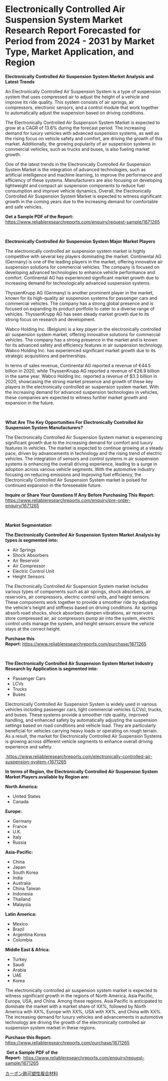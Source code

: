 <p><h1>Electronically Controlled Air Suspension System Market Research Report Forecasted for Period from 2024 -  2031 by Market Type, Market Application, and Region</h1></p><p><strong>Electronically Controlled Air Suspension System Market Analysis and Latest Trends</strong></p>
<p><p>An Electronically Controlled Air Suspension System is a type of suspension system that uses compressed air to adjust the height of a vehicle and improve its ride quality. This system consists of air springs, air compressors, electronic sensors, and a control module that work together to automatically adjust the suspension based on driving conditions.</p><p>The Electronically Controlled Air Suspension System Market is expected to grow at a CAGR of 13.6% during the forecast period. The increasing demand for luxury vehicles with advanced suspension systems, as well as the rising focus on vehicle safety and comfort, are driving the growth of this market. Additionally, the growing popularity of air suspension systems in commercial vehicles, such as trucks and buses, is also fueling market growth.</p><p>One of the latest trends in the Electronically Controlled Air Suspension System Market is the integration of advanced technologies, such as artificial intelligence and machine learning, to improve the performance and efficiency of these systems. Manufacturers are also focusing on developing lightweight and compact air suspension components to reduce fuel consumption and improve vehicle dynamics. Overall, the Electronically Controlled Air Suspension System Market is expected to witness significant growth in the coming years due to the increasing demand for comfortable and safe vehicles.</p></p>
<p><strong>Get a Sample PDF of the Report:&nbsp;</strong> <a href="https://www.reliableresearchreports.com/enquiry/request-sample/1671265">https://www.reliableresearchreports.com/enquiry/request-sample/1671265</a></p>
<p>&nbsp;</p>
<p><strong>Electronically Controlled Air Suspension System Major Market Players</strong></p>
<p><p>The electronically controlled air suspension system market is highly competitive with several key players dominating the market. Continental AG (Germany) is one of the leading players in the market, offering innovative air suspension solutions for commercial vehicles. The company is focused on developing advanced technologies to enhance vehicle performance and comfort. Continental AG has experienced significant market growth due to increasing demand for technologically advanced suspension systems.</p><p>ThyssenKrupp AG (Germany) is another prominent player in the market, known for its high-quality air suspension systems for passenger cars and commercial vehicles. The company has a strong global presence and is focused on expanding its product portfolio to cater to a diverse range of vehicles. ThyssenKrupp AG has seen steady market growth due to its strong focus on research and development.</p><p>Wabco Holding Inc. (Belgium) is a key player in the electronically controlled air suspension system market, offering innovative solutions for commercial vehicles. The company has a strong presence in the market and is known for its advanced safety and efficiency features in air suspension technology. Wabco Holding Inc. has experienced significant market growth due to its strategic acquisitions and partnerships.</p><p>In terms of sales revenue, Continental AG reported a revenue of €44.5 billion in 2020, while ThyssenKrupp AG reported a revenue of €28.9 billion in the same year. Wabco Holding Inc. reported a revenue of $3.3 billion in 2020, showcasing the strong market presence and growth of these key players in the electronically controlled air suspension system market. With the increasing demand for advanced suspension technologies in vehicles, these companies are expected to witness further market growth and expansion in the future.</p></p>
<p>&nbsp;</p>
<p><strong>What Are The Key Opportunities For Electronically Controlled Air Suspension System Manufacturers?</strong></p>
<p><p>The Electronically Controlled Air Suspension System market is experiencing significant growth due to the increasing demand for comfort and luxury features in vehicles. The market is expected to continue growing at a steady pace, driven by advancements in technology and the rising trend of electric vehicles. The integration of sensors and control systems in air suspension systems is enhancing the overall driving experience, leading to a surge in adoption across various vehicle segments. With the automotive industry focusing on reducing emissions and improving fuel efficiency, the Electronically Controlled Air Suspension System market is poised for continued expansion in the foreseeable future.</p></p>
<p><strong>Inquire or Share Your Questions If Any Before Purchasing This Report:</strong> <a href="https://www.reliableresearchreports.com/enquiry/pre-order-enquiry/1671265">https://www.reliableresearchreports.com/enquiry/pre-order-enquiry/1671265</a></p>
<p>&nbsp;</p>
<p><strong>Market Segmentation</strong></p>
<p><strong>The Electronically Controlled Air Suspension System Market Analysis by types is segmented into:</strong></p>
<p><ul><li>Air Springs</li><li>Shock Absorbers</li><li>Air Reservoir</li><li>Air Compressor</li><li>Electric Control Unit</li><li>Height Sensors</li></ul></p>
<p><p>The Electronically Controlled Air Suspension System market includes various types of components such as air springs, shock absorbers, air reservoirs, air compressors, electric control units, and height sensors. These components work together to provide a smoother ride by adjusting the vehicle's height and stiffness based on driving conditions. Air springs absorb road shocks, shock absorbers dampen vibrations, air reservoirs store compressed air, air compressors pump air into the system, electric control units manage the system, and height sensors ensure the vehicle stays at the correct height.</p></p>
<p><strong>Purchase this Report:&nbsp;</strong><a href="https://www.reliableresearchreports.com/purchase/1671265">https://www.reliableresearchreports.com/purchase/1671265</a></p>
<p>&nbsp;</p>
<p><strong>The Electronically Controlled Air Suspension System Market Industry Research by Application is segmented into:</strong></p>
<p><ul><li>Passenger Cars</li><li>LCVs</li><li>Trucks</li><li>Buses</li></ul></p>
<p><p>Electronically Controlled Air Suspension System is widely used in various vehicles including passenger cars, light commercial vehicles (LCVs), trucks, and buses. These systems provide a smoother ride quality, improved handling, and enhanced safety by automatically adjusting the suspension settings based on road conditions and vehicle load. They are particularly beneficial for vehicles carrying heavy loads or operating on rough terrain. As a result, the market for Electronically Controlled Air Suspension Systems is growing across different vehicle segments to enhance overall driving experience and safety.</p></p>
<p><a href="https://www.reliableresearchreports.com/electronically-controlled-air-suspension-system-r1671265">&nbsp;https://www.reliableresearchreports.com/electronically-controlled-air-suspension-system-r1671265</a></p>
<p><strong>In terms of Region, the Electronically Controlled Air Suspension System Market Players available by Region are:</strong></p>
<p>
    <p> <strong> North America: </strong>
        <ul>
            <li>United States</li>
            <li>Canada</li>
        </ul>
        </p> 
    <p> <strong> Europe: </strong>
        <ul>
            <li>Germany</li>
            <li>France</li>
            <li>U.K.</li>
            <li>Italy</li>
            <li>Russia</li>
        </ul>
        </p> 
    <p> <strong> Asia-Pacific: </strong>
        <ul>
            <li>China</li>
            <li>Japan</li>
            <li>South Korea</li>
            <li>India</li>
            <li>Australia</li>
            <li>China Taiwan</li>
            <li>Indonesia</li>
            <li>Thailand</li>
            <li>Malaysia</li>
        </ul>
        </p> 
    <p> <strong> Latin America: </strong>
        <ul>
            <li>Mexico</li>
            <li>Brazil</li>
            <li>Argentina Korea</li>
            <li>Colombia</li>
        </ul>
        </p> 
    <p> <strong> Middle East & Africa: </strong>
        <ul>
            <li>Turkey</li>
            <li>Saudi</li>
            <li>Arabia</li>
            <li>UAE</li>
            <li>Korea</li>
        </ul>
    </p>
    </p>
<p><p>The electronically controlled air suspension system market is expected to witness significant growth in the regions of North America, Asia Pacific, Europe, USA, and China. Among these regions, Asia Pacific is anticipated to dominate the market with a market share of XX%, followed by North America with XX%, Europe with XX%, USA with XX%, and China with XX%. The increasing demand for luxury vehicles and advancements in automotive technology are driving the growth of the electronically controlled air suspension system market in these regions.</p></p>
<p><strong>Purchase this Report: </strong><a href="https://www.reliableresearchreports.com/purchase/1671265">https://www.reliableresearchreports.com/purchase/1671265</a></p>
<p>&nbsp;<strong>Get a Sample PDF of the Report:&nbsp;&nbsp;</strong><a href="https://www.reliableresearchreports.com/enquiry/request-sample/1671265">https://www.reliableresearchreports.com/enquiry/request-sample/1671265</a></p>
<p><strong></strong></p>
<p><p><a href="https://medium.com/@alfaro.etbn_52903/%E3%82%AB%E3%83%BC%E3%83%9C%E3%83%B3%E7%86%B1%E5%8F%AF%E5%A1%91%E6%80%A7%E8%A4%87%E5%90%88%E6%9D%90%E5%B8%82%E5%A0%B4-2031%E5%B9%B4%E3%81%BE%E3%81%A7%E3%81%AE%E6%88%90%E5%8A%9F%E3%81%99%E3%82%8B%E3%83%93%E3%82%B8%E3%83%8D%E3%82%B9%E6%88%A6%E7%95%A5%E3%81%AE%E9%8D%B5%E3%82%92%E4%BA%88%E6%B8%AC-3674a7e417d8">カーボン熱可塑性複合材料</a></p></p>